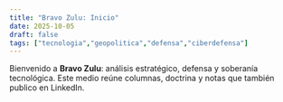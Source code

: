 ```yaml
---
title: "Bravo Zulu: Inicio"
date: 2025-10-05
draft: false
tags: ["tecnologia","geopolitica","defensa","ciberdefensa"]
---
```


Bienvenido a **Bravo Zulu**: análisis estratégico, defensa y soberanía tecnológica.
Este medio reúne columnas, doctrina y notas que también publico en LinkedIn.
